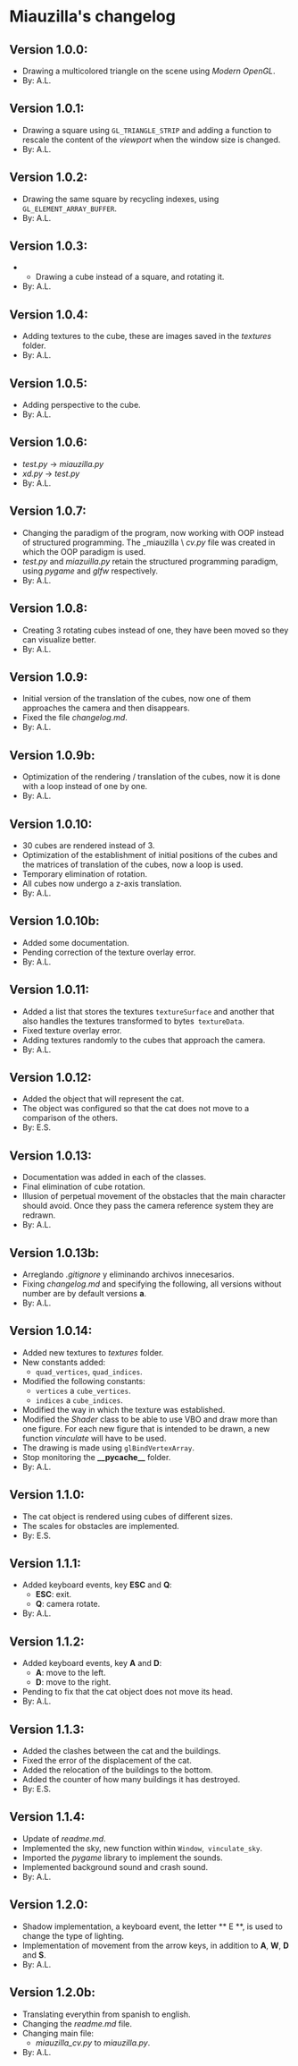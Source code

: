 # Miauzilla's changelog

## Version 1.0.0:
-   Drawing a multicolored triangle on the scene using _Modern OpenGL_.
-   By: A.L.

## Version 1.0.1:
-   Drawing a square using `GL_TRIANGLE_STRIP` and adding a function to rescale the content of the _viewport_ when the window size is changed.
-   By: A.L.

## Version 1.0.2:
-   Drawing the same square by recycling indexes, using `GL_ELEMENT_ARRAY_BUFFER`.
-   By: A.L.

## Version 1.0.3:
-   - Drawing a cube instead of a square, and rotating it.
-   By: A.L.

## Version 1.0.4:
-   Adding textures to the cube, these are images saved in the _textures_ folder.
-   By: A.L.

## Version 1.0.5:
-   Adding perspective to the cube.
-   By: A.L.

## Version 1.0.6:
-   _test.py_ -> _miauzilla.py_
-   _xd.py_ -> _test.py_
-   By: A.L.

## Version 1.0.7:
-   Changing the paradigm of the program, now working with OOP instead of structured programming. The _miauzilla \ _cv.py_ file was created in which the OOP paradigm is used.
-   _test.py_ and _miazuilla.py_ retain the structured programming paradigm, using _pygame_ and _glfw_ respectively.
-   By: A.L.

## Version 1.0.8:
-   Creating 3 rotating cubes instead of one, they have been moved so they can visualize better.
-   By: A.L.

## Version 1.0.9:
-   Initial version of the translation of the cubes, now one of them approaches the camera and then disappears.
- Fixed the file _changelog.md_.
-   By: A.L.

## Version 1.0.9b:
-   Optimization of the rendering / translation of the cubes, now it is done with a loop instead of one by one.
-   By: A.L.

## Version 1.0.10:
-   30 cubes are rendered instead of 3.
-   Optimization of the establishment of initial positions of the cubes and the matrices of translation of the cubes, now a loop is used.
-   Temporary elimination of rotation.
-   All cubes now undergo a z-axis translation.
-   By: A.L.

## Version 1.0.10b:
-   Added some documentation.
-   Pending correction of the texture overlay error.
-   By: A.L.

## Version 1.0.11:
-   Added a list that stores the textures `textureSurface` and another that also handles the textures transformed to bytes` textureData`.
-   Fixed texture overlay error.
-   Adding textures randomly to the cubes that approach the camera.
-   By: A.L.

## Version 1.0.12:
-   Added the object that will represent the cat.
-   The object was configured so that the cat does not move to a comparison of the others.
-   By: E.S.

## Version 1.0.13:
-   Documentation was added in each of the classes.
-   Final elimination of cube rotation.
-   Illusion of perpetual movement of the obstacles that the main character should avoid. Once they pass the camera reference system they are redrawn.
-   By: A.L.

## Version 1.0.13b:
-   Arreglando _.gitignore_ y eliminando archivos innecesarios.
-   Fixing _changelog.md_ and specifying the following, all versions without number are by default versions **a**.
-   By: A.L.

## Version 1.0.14:
-   Added new textures to _textures_ folder.
-   New constants added:
    -   `quad_vertices`, `quad_indices`.
-   Modified the following constants:
    -   `vertices` a `cube_vertices`.
    -   `indices` a `cube_indices`.
-   Modified the way in which the texture was established.
-   Modified the _Shader_ class to be able to use VBO and draw more than one figure. For each new figure that is intended to be drawn, a new function _vinculate_ will have to be used.
-   The drawing is made using `glBindVertexArray`.
- Stop monitoring the __\_\_pycache\_\___ folder.
-   By: A.L.

## Version 1.1.0:
-   The cat object is rendered using cubes of different sizes.
-   The scales for obstacles are implemented.
-   By: E.S. 

## Version 1.1.1:
-   Added keyboard events, key **ESC** and **Q**:
    -   **ESC**: exit.
    -   **Q**: camera rotate.
- By: A.L.

## Version 1.1.2:
-   Added keyboard events, key **A** and **D**:
    -   **A**: move to the left.
    -   **D**: move to the right.
-   Pending to fix that the cat object does not move its head.
- By: A.L.

## Version 1.1.3:
-   Added the clashes between the cat and the buildings.
-   Fixed the error of the displacement of the cat.
-   Added the relocation of the buildings to the bottom.
-   Added the counter of how many buildings it has destroyed.
-   By: E.S.

## Version 1.1.4:
-   Update of _readme.md_.
-   Implemented the sky, new function within `Window`,` vinculate_sky`.
-   Imported the _pygame_ library to implement the sounds.
-   Implemented background sound and crash sound.
-   By: A.L.

## Version 1.2.0:
-   Shadow implementation, a keyboard event, the letter ** E **, is used to change the type of lighting.
-   Implementation of movement from the arrow keys, in addition to **A**, **W**, **D** and **S**.
-   By: A.L.

## Version 1.2.0b:
-   Translating everythin from spanish to english.
-   Changing the _readme.md_ file.
-   Changing main file:
    - _miauzilla\_cv.py_ to _miauzilla.py_.
-   By: A.L.